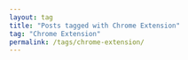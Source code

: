 ```yaml
---
layout: tag
title: "Posts tagged with Chrome Extension"
tag: "Chrome Extension"
permalink: /tags/chrome-extension/
---
```

